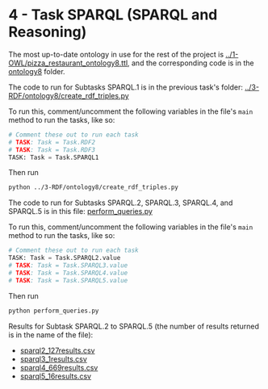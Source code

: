 # 4 - Task SPARQL (SPARQL and Reasoning)

The most up-to-date ontology in use for the rest of the project is [../1-OWL/pizza_restaurant_ontology8.ttl](../1-OWL/pizza_restaurant_ontology8.ttl), and the corresponding code is in the [ontology8](ontology8/) folder.

The code to run for Subtasks SPARQL.1 is in the previous task's folder: [../3-RDF/ontology8/create_rdf_triples.py](../3-RDF/ontology8/create_rdf_triples.py)

To run this, comment/uncomment the following variables in the file's `main` method to run the tasks, like so:

```python
# Comment these out to run each task
# TASK: Task = Task.RDF2
# TASK: Task = Task.RDF3
TASK: Task = Task.SPARQL1
```

Then run

```bash
python ../3-RDF/ontology8/create_rdf_triples.py
```

The code to run for Subtasks SPARQL.2, SPARQL.3, SPARQL.4, and SPARQL.5 is in this file: [perform_queries.py](perform_queries.py)

To run this, comment/uncomment the following variables in the file's `main` method to run the tasks, like so:

```python
# Comment these out to run each task
TASK: Task = Task.SPARQL2.value
# TASK: Task = Task.SPARQL3.value
# TASK: Task = Task.SPARQL4.value
# TASK: Task = Task.SPARQL5.value
```

Then run

```bash
python perform_queries.py
```

Results for Subtask SPARQL.2 to SPARQL.5 (the number of results returned is in the name of the file):
- [sparql2_127results.csv](sparql2_127results.csv)
- [sparql3_1results.csv](sparql3_1results.csv)
- [sparql4_669results.csv](sparql4_669results.csv)
- [sparql5_16results.csv](sparql5_16results.csv)

